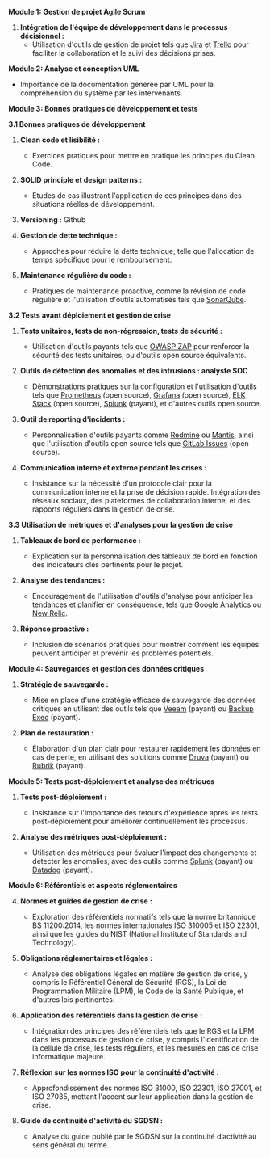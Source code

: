 **Module 1: Gestion de projet Agile Scrum**

1. **Intégration de l'équipe de développement dans le processus décisionnel :**
   - Utilisation d'outils de gestion de projet tels que [Jira](https://www.atlassian.com/software/jira) et [Trello](https://trello.com/) pour faciliter la collaboration et le suivi des décisions prises.

**Module 2: Analyse et conception UML**

   - Importance de la documentation générée par UML pour la compréhension du système par les intervenants.

**Module 3: Bonnes pratiques de développement et tests**

**3.1 Bonnes pratiques de développement**

   1. **Clean code et lisibilité :**
      - Exercices pratiques pour mettre en pratique les principes du Clean Code.

   2. **SOLID principle et design patterns :**
      - Études de cas illustrant l'application de ces principes dans des situations réelles de développement.
   3. **Versioning :** Github 

   3. **Gestion de dette technique :**
      - Approches pour réduire la dette technique, telle que l'allocation de temps spécifique pour le remboursement.

   4. **Maintenance régulière du code :**
      - Pratiques de maintenance proactive, comme la révision de code régulière et l'utilisation d'outils automatisés tels que [SonarQube](https://www.sonarqube.org/).

**3.2 Tests avant déploiement et gestion de crise**

   1. **Tests unitaires, tests de non-régression, tests de sécurité :**
      - Utilisation d'outils payants tels que [OWASP ZAP](https://www.zaproxy.org/) pour renforcer la sécurité des tests unitaires, ou d'outils open source équivalents.

   2. **Outils de détection des anomalies et des intrusions : analyste SOC**
      - Démonstrations pratiques sur la configuration et l'utilisation d'outils tels que [Prometheus](https://prometheus.io/) (open source), [Grafana](https://grafana.com/) (open source), [ELK Stack](https://www.elastic.co/what-is/elk-stack) (open source), [Splunk](https://www.splunk.com/) (payant), et d'autres outils open source.

   3. **Outil de reporting d'incidents :**
      - Personnalisation d'outils payants comme [Redmine](https://www.redmine.org/) ou [Mantis](https://www.mantisbt.org/), ainsi que l'utilisation d'outils open source tels que [GitLab Issues](https://docs.gitlab.com/ee/user/project/issues/) (open source).

   4. **Communication interne et externe pendant les crises :**
      - Insistance sur la nécessité d'un protocole clair pour la communication interne et la prise de décision rapide. Intégration des réseaux sociaux, des plateformes de collaboration interne, et des rapports réguliers dans la gestion de crise.

**3.3 Utilisation de métriques et d'analyses pour la gestion de crise**

   1. **Tableaux de bord de performance :**
      - Explication sur la personnalisation des tableaux de bord en fonction des indicateurs clés pertinents pour le projet.

   2. **Analyse des tendances :**
      - Encouragement de l'utilisation d'outils d'analyse pour anticiper les tendances et planifier en conséquence, tels que [Google Analytics](https://analytics.google.com/) ou [New Relic](https://newrelic.com/).

   3. **Réponse proactive :**
      - Inclusion de scénarios pratiques pour montrer comment les équipes peuvent anticiper et prévenir les problèmes potentiels.

**Module 4: Sauvegardes et gestion des données critiques**

   1. **Stratégie de sauvegarde :**
      - Mise en place d'une stratégie efficace de sauvegarde des données critiques en utilisant des outils tels que [Veeam](https://www.veeam.com/) (payant) ou [Backup Exec](https://www.veritas.com/backup) (payant).

   2. **Plan de restauration :**
      - Élaboration d'un plan clair pour restaurer rapidement les données en cas de perte, en utilisant des solutions comme [Druva](https://www.druva.com/) (payant) ou [Rubrik](https://www.rubrik.com/) (payant).

**Module 5: Tests post-déploiement et analyse des métriques**

   1. **Tests post-déploiement :**
      - Insistance sur l'importance des retours d'expérience après les tests post-déploiement pour améliorer continuellement les processus.

   2. **Analyse des métriques post-déploiement :**
      - Utilisation des métriques pour évaluer l'impact des changements et détecter les anomalies, avec des outils comme [Splunk](https://www.splunk.com/) (payant) ou [Datadog](https://www.datadoghq.com/) (payant).

**Module 6: Référentiels et aspects réglementaires**

   4. **Normes et guides de gestion de crise :**
      - Exploration des référentiels normatifs tels que la norme britannique BS 11200:2014, les normes internationales ISO 310005 et ISO 22301, ainsi que les guides du NIST (National Institute of Standards and Technology).

   5. **Obligations réglementaires et légales :**
      - Analyse des obligations légales en matière de gestion de crise, y compris le Référentiel Général de Sécurité (RGS), la Loi de Programmation Militaire (LPM), le Code de la Santé Publique, et d'autres lois pertinentes.

   6. **Application des référentiels dans la gestion de crise :**
      - Intégration des principes des référentiels tels que le RGS et la LPM dans les processus de gestion de crise, y compris l'identification de la cellule de crise, les tests réguliers, et les mesures en cas de crise informatique majeure.

   7. **Réflexion sur les normes ISO pour la continuité d'activité :**
      - Approfondissement des normes ISO 31000, ISO 22301, ISO 27001, et ISO 27035, mettant l'accent sur leur application dans la gestion de crise.

   8. **Guide de continuité d'activité du SGDSN :**
      - Analyse du guide publié par le SGDSN sur la continuité d’activité au sens général du terme.
